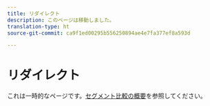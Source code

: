 ```yaml
---
title: リダイレクト
description: このページは移動しました。
translation-type: ht
source-git-commit: ca9f1ed00295b556250894ae4e7fa377ef8a593d

---
```



# リダイレクト

これは一時的なページです。[セグメント比較の概要](segment-comparison.md)を参照してください。
